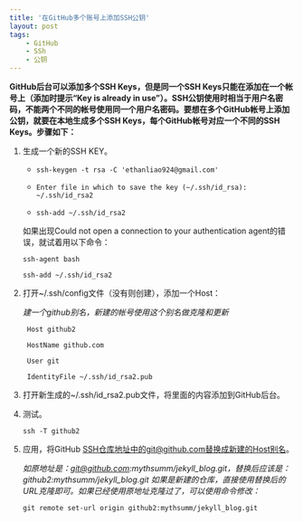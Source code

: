 ```yaml
---
title: '在GitHub多个账号上添加SSH公钥'
layout: post
tags:
    - GitHub
    - SSh
    - 公钥
---
```

**GitHub后台可以添加多个SSH Keys，但是同一个SSH Keys只能在添加在一个帐号上（添加时提示“Key is already in use”）。SSH公钥使用时相当于用户名密码，不能两个不同的帐号使用同一个用户名密码。要想在多个GitHub帐号上添加公钥，就要在本地生成多个SSH Keys，每个GitHub帐号对应一个不同的SSH Keys。步骤如下：**

1. 生成一个新的SSH KEY。

    * `ssh-keygen -t rsa -C 'ethanliao924@gmail.com'`

    * `Enter file in which to save the key (~/.ssh/id_rsa): ~/.ssh/id_rsa2`

    * `ssh-add ~/.ssh/id_rsa2`

     如果出现Could not open a connection to your authentication agent的错误，就试着用以下命令：

     `ssh-agent bash`

     `ssh-add ~/.ssh/id_rsa2`

2. 打开~/.ssh/config文件（没有则创建），添加一个Host：

   *建一个github别名，新建的帐号使用这个别名做克隆和更新*

   ```
    Host github2

    HostName github.com

    User git

    IdentityFile ~/.ssh/id_rsa2.pub
   ```

3. 打开新生成的~/.ssh/id_rsa2.pub文件，将里面的内容添加到GitHub后台。

4. 测试。

    `ssh -T github2`

5. 应用，将GitHub SSH仓库地址中的git@github.com替换成新建的Host别名。

    *如原地址是：git@github.com:mythsumm/jekyll_blog.git，替换后应该是：github2:mythsumm/jekyll_blog.git
如果是新建的仓库，直接使用替换后的URL克隆即可。如果已经使用原地址克隆过了，可以使用命令修改：*

    `git remote set-url origin github2:mythsumm/jekyll_blog.git`
